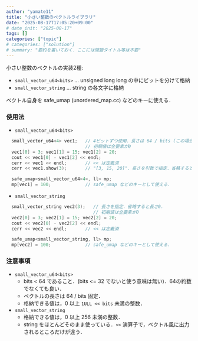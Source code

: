 ```yaml
---
author: "yamate11"
title: "小さい整数のベクトルライブラリ"
date: "2025-08-17T17:05:20+09:00"
# date_init: "2025-08-17"
tags: []
categories: ["topic"]
# categories: ["solution"]
# summary: "要約を書いておく．ここには問題タイトル等は不要" 
---
```


小さい整数のベクトルの実装2種:

* `small_vector_u64<bits>` ... unsigned long long の中にビットを分けて格納
* `small_vector_string` ... string の各文字に格納

ベクトル自身を safe_umap (unordered_map.cc) などのキーに使える．

### 使用法

* `small_vector_u64<bits>`

```cpp
  small_vector_u64<4> vec1;   // 4ビットずつ使用．長さは 64 / bits (この場合は 64/4 = 16) に固定
                              // 初期値は全要素が0
  vec1[0] = 3; vec1[1] = 15; vec1[2] = 20;
  cout << vec1[0] - vec1[2] << endl;
  cerr << vec1 << endl;       // << は定義済
  cerr << vec1.show(3);       // "[3, 15, 20]"．長さを引数で指定．省略すると 64/bits

  safe_umap<small_vector_u64<4>, ll> mp;
  mp[vec1] = 100;             // safe_umap などのキーとして使える．
```

* `small_vector_string`

```cpp
  small_vector_string vec2(3);   // 長さを指定．省略すると長さ0．
                                 // 初期値は全要素が0
  vec2[0] = 3; vec2[1] = 15; vec2[2] = 20;
  cout << vec2[0] - vec2[2] << endl;
  cerr << vec2 << endl;       // << は定義済

  safe_umap<small_vector_string, ll> mp;
  mp[vec2] = 100;             // safe_umap などのキーとして使える．
```

### 注意事項

* `small_vector_u64<bits>`
  * bits < 64 であること．(bits <= 32 でないと使う意味は無い)．64の約数でなくても良い．
  * ベクトルの長さは 64 / bits 固定．
  * 格納できる値は，0 以上 `1ULL << bits` 未満の整数．
* `small_vector_string`
  * 格納できる値は，0 以上 256 未満の整数．
  * string をほとんどそのまま使っている．`<<` 演算子で，ベクトル風に出力されるところだけが違う．




